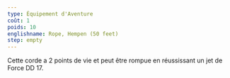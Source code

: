 ```yaml
---
type: Équipement d'Aventure
coût: 1
poids: 10
englishname: Rope, Hempen (50 feet)
step: empty
---
```

Cette corde a 2 points de vie et peut être rompue en réussissant un jet de Force DD 17.